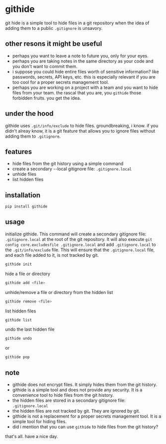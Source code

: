 # githide
git hide is a simple tool to hide files in a git repository when the idea of adding them to a public `.gitignore` is unsavory. 

## other resons it might be useful 
- perhaps you want to leave a note to future you, only for your eyes. 
- perhaps you are taking notes in the same directory as your code and you don't want to commit them.
- i suppose you could hide entire files worth of sensitive information? like passwords, secrets, API keys, etc. this is especially relevant if you are too cool for a proper secrets management tool.
- perhaps you are working on a project with a team and you want to hide files from your team. the rascal that you are, you `githide` those forbidden fruits. you get the idea.

## under the hood
githide uses `.git/info/exclude` to hide files. groundbreaking, i know. if you didn't alreay know, it is a git feature that allows you to ignore files without adding them to `.gitignore`.

## features
- hide files from the git history using a simple command
- create a secondary --local gitignore file: `.gitignore.local`
- unhide files
- list hidden files

## installation
```bash
pip install githide
```

## usage
initialize githide. This command will create a secondary gitignore file: `.gitignore.local` at the root of the git repository. It will also execute `git config core.excludesfile .gitignore.local` and add `.gitignore.local` to the `.git/info/exclude` file. This will ensure that the `.gitignore.local` file, and each file added to it, is not tracked by git.

```bash
githide init
```
hide a file or directory
```bash
githide add <file>
```
unhide/remove a file or directory from the hidden list
```bash
githide remove <file>
```
list hidden files
```bash
githide list
```
undo the last hidden file
```bash
githide undo
```
or
```bash
githide pop
```

## note
- githide does not encrypt files. It simply hides them from the git history. 
- githide is a simple tool and does not provide any security. It is a convenience tool to hide files from the git history. 
- the hidden files are stored in a secondary gitignore file: `.gitignore.local`
- the hidden files are not tracked by git. They are ignored by git. 
- githide is not a replacement for a proper secrets management tool. It is a simple tool for hiding files. 
- did i mention that you can use `githide` to hide files from the git history?

that's all. have a nice day. 


